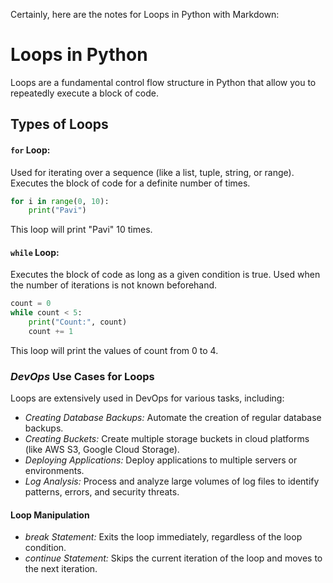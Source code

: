 Certainly, here are the notes for Loops in Python with Markdown:

# Loops in Python

Loops are a fundamental control flow structure in Python that allow you to repeatedly execute a block of code.

## Types of Loops

#### `for` Loop:
Used for iterating over a sequence (like a list, tuple, string, or range).
Executes the block of code for a definite number of times.

```python
for i in range(0, 10):
    print("Pavi") 
```
This loop will print "Pavi" 10 times.

#### `while` Loop:
Executes the block of code as long as a given condition is true.
Used when the number of iterations is not known beforehand.

```python
count = 0
while count < 5:
    print("Count:", count)
    count += 1
```

This loop will print the values of count from 0 to 4.

### *DevOps* Use Cases for Loops

Loops are extensively used in DevOps for various tasks, including:

- *Creating Database Backups:* Automate the creation of regular database backups.
- *Creating Buckets:* Create multiple storage buckets in cloud platforms (like AWS S3, Google Cloud Storage).
- *Deploying Applications:* Deploy applications to multiple servers or environments.
- *Log Analysis:* Process and analyze large volumes of log files to identify patterns, errors, and security threats.

#### Loop Manipulation

- *break Statement:* Exits the loop immediately, regardless of the loop condition.
- *continue Statement:* Skips the current iteration of the loop and moves to the next iteration.
